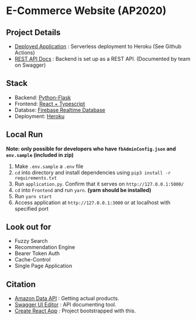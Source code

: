 # E-Commerce Website (AP2020)

## Project Details

 - [Deployed Application](https://ummazone.herokuapp.com/aps) : Serverless deployment to Heroku (See Github Actions)
 - [REST API Docs](https://ummazone.herokuapp.com/docs) : Backend is set up as a REST API. (Documented by team on Swagger)

## Stack

 - Backend: [Python-Flask](https://flask.palletsprojects.com/)
 - Frontend: [React + Typescript](https://github.com/facebook/create-react-app)
 - Databse: [Firebase Realtime Database](https://firebase.google.com/docs/database)
 - Deployment: [Heroku](https://www.heroku.com/)

## Local Run
**Note: only possible for developers who have `fbAdminConfig.json` and `env.sample` (included in zip)**

 1) Make `.env.sample` a `.env` file
 2) `cd` into directory and install dependencies using `pip3 install -r requirements.txt`
 3) Run `application.py`. Confirm that it serves on `http://127.0.0.1:5000/`
 4) `cd` into `Frontend` and run `yarn`. **(yarn should be installed)**
 5) Run `yarn start`
 6) Access application at `http://127.0.0.1:3000` or at localhost with specified port

## Look out for

 - Fuzzy Search
 - Recommendation Engine
 - Bearer Token Auth
 - Cache-Control
 - Single Page Application

## Citation 

 - [Amazon Data API](https://rapidapi.com/logicbuilder/api/amazon-product-reviews-keywords) : Getting actual products.
 - [Swagger UI Editor](https://editor.swagger.io) : API documenting tool.
 - [Create React App](https://github.com/facebook/create-react-app) : Project bootstrapped with this. 
